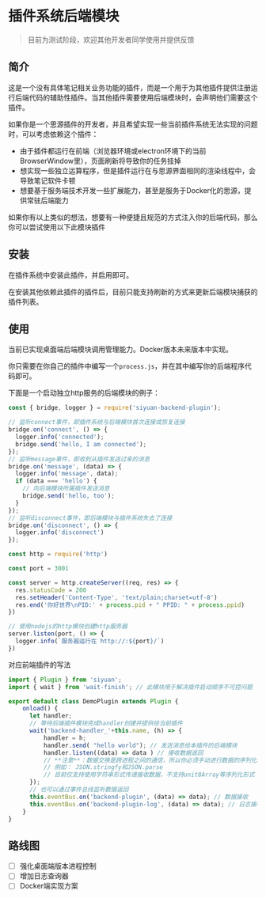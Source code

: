 # 插件系统后端模块

> 目前为测试阶段，欢迎其他开发者同学使用并提供反馈

## 简介

这是一个没有具体笔记相关业务功能的插件，而是一个用于为其他插件提供注册运行后端代码的辅助性插件。当其他插件需要使用后端模块时，会声明他们需要这个插件。

如果你是一个思源插件的开发者，并且希望实现一些当前插件系统无法实现的问题时，可以考虑依赖这个插件：
+ 由于插件都运行在前端（浏览器环境或electron环境下的当前BrowserWindow里），页面刷新将导致你的任务挂掉
+ 想实现一些独立运算程序，但是插件运行在与思源界面相同的渲染线程中，会导致笔记软件卡顿
+ 想要基于服务端技术开发一些扩展能力，甚至是服务于Docker化的思源，提供常驻后端能力

如果你有以上类似的想法，想要有一种便捷且规范的方式注入你的后端代码，那么你可以尝试使用以下此模块插件

## 安装

在插件系统中安装此插件，并启用即可。

在安装其他依赖此插件的插件后，目前只能支持刷新的方式来更新后端模块捕获的插件列表。

## 使用

当前已实现桌面端后端模块调用管理能力。Docker版本未来版本中实现。

你只需要在你自己的插件中编写一个`process.js`，并在其中编写你的后端程序代码即可。

下面是一个启动独立http服务的后端模块的例子：
```javascript
const { bridge, logger } = require('siyuan-backend-plugin');

// 监听connect事件，即插件系统与后端模块首次连接或恢复连接
bridge.on('connect', () => {
  logger.info('connected');
  bridge.send('hello, I am connected');
});
// 监听message事件，即收到从插件发送过来的消息
bridge.on('message', (data) => {
  logger.info('message', data);
  if (data === 'hello') {
    // 向后端模块所属插件发送消息
    bridge.send('hello, too');
  }
});
// 监听disconnect事件，即后端模块与插件系统失去了连接
bridge.on('disconnect', () => {
  logger.info('disconnect')
});

const http = require('http')

const port = 3001

const server = http.createServer((req, res) => {
  res.statusCode = 200
  res.setHeader('Content-Type', 'text/plain;charset=utf-8')
  res.end('你好世界\nPID:' + process.pid + " PPID: " + process.ppid)
})

// 使用nodejs的http模块创建http服务器
server.listen(port, () => {
  logger.info(`服务器运行在 http://:${port}/`)
})
```
对应前端插件的写法
```typescript
import { Plugin } from 'siyuan';
import { wait } from 'wait-finish'; // 此模块用于解决插件启动顺序不可控问题

export default class DemoPlugin extends Plugin {
    onload() {
      let handler;
      // 等待后端插件模块完成handler创建并提供给当前插件
      wait('backend-handler_'+this.name, (h) => {
          handler = h;
          handler.send( "hello world"); // 发送消息给本插件的后端模块
          handler.listen((data) => data ) // 接收数据返回
          // **注意**：数据交换是跨进程之间的通信，所以你必须手动进行数据的序列化和反序列化
          // 例如： JSON.stringfy和JSON.parse
          // 目前仅支持使用字符串形式传递接收数据，不支持unit8Array等序列化形式
      }); 
      // 也可以通过事件总线监听数据返回
      this.eventBus.on('backend-plugin', (data) => data); // 数据接收
      this.eventBus.on('backend-plugin-log', (data) => data); // 日志接收
    }
}
```

## 路线图

+ [ ] 强化桌面端版本进程控制
+ [ ] 增加日志查询器
+ [ ] Docker端实现方案